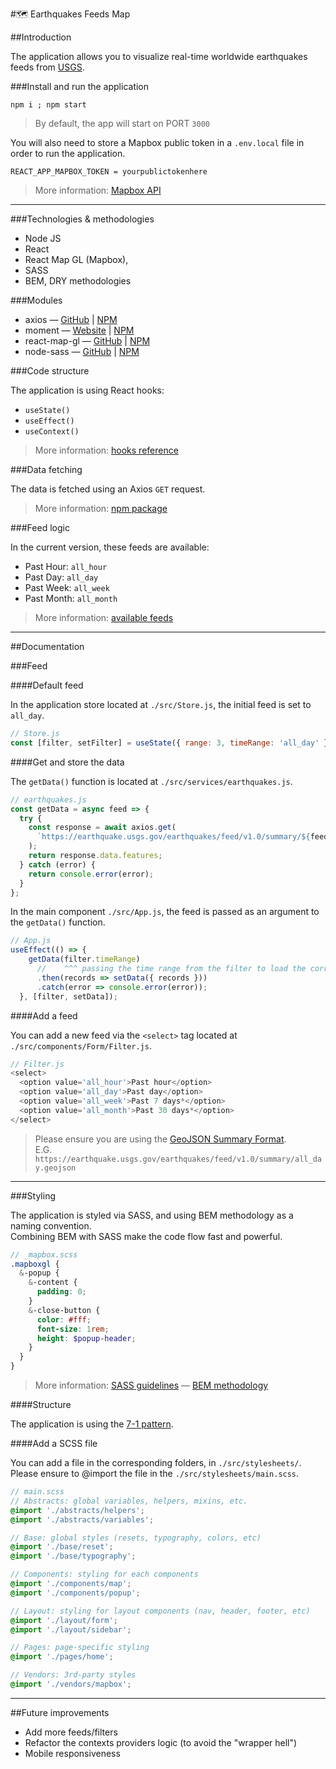 #:world_map: Earthquakes Feeds Map

##Introduction

The application allows you to visualize real-time worldwide earthquakes feeds from [USGS](https://www.usgs.gov/natural-hazards/earthquake-hazards/earthquakes). 

###Install and run the application

```
npm i ; npm start
```

> By default, the app will start on PORT `3000`

You will also need to store a Mapbox public token in a `.env.local` file in order to run the application.

```
REACT_APP_MAPBOX_TOKEN = yourpublictokenhere
```

> More information: [Mapbox API](https://docs.mapbox.com/api/)

------

###Technologies & methodologies

  - Node JS
  - React
  - React Map GL (Mapbox),
  - SASS
  - BEM, DRY methodologies

###Modules

  - axios — [GitHub](https://github.com/axios/axios) | [NPM](https://www.npmjs.com/package/axios)
  - moment — [Website](http://momentjs.com/) | [NPM](https://www.npmjs.com/package/moment)
  - react-map-gl — [GitHub](https://github.com/uber/react-map-gl#readme) | [NPM](https://www.npmjs.com/package/react-map-gl) 
  - node-sass — [GitHub](https://github.com/sass/node-sass) | [NPM](https://www.npmjs.com/package/node-sass) 

###Code structure

The application is using React hooks:

  - `useState()`
  - `useEffect()`
  - `useContext()`

> More information: [hooks reference](https://reactjs.org/docs/hooks-reference.html)

###Data fetching 

The data is fetched using an Axios `GET` request.

> More information: [npm package](https://www.npmjs.com/package/axios)

###Feed logic

In the current version, these feeds are available:

  - Past Hour: `all_hour`
  - Past Day: `all_day`
  - Past Week: `all_week`
  - Past Month: `all_month`

> More information: [available feeds](https://earthquake.usgs.gov/earthquakes/feed/v1.0/geojson.php)

------

##Documentation

###Feed

####Default feed

In the application store located at `./src/Store.js`, the initial feed is set to `all_day`.

```javascript
// Store.js
const [filter, setFilter] = useState({ range: 3, timeRange: 'all_day' });
```

####Get and store the data

The `getData()` function is located at `./src/services/earthquakes.js`.

```javascript
// earthquakes.js
const getData = async feed => {
  try {
    const response = await axios.get(
      `https://earthquake.usgs.gov/earthquakes/feed/v1.0/summary/${feed}.geojson`
    );
    return response.data.features;
  } catch (error) {
    return console.error(error);
  }
};
```

In the main component `./src/App.js`, the feed is passed as an argument to the `getData()` function.  

```javascript
// App.js
useEffect(() => {
    getData(filter.timeRange)
      //    ^^^ passing the time range from the filter to load the corresponding data
      .then(records => setData({ records }))
      .catch(error => console.error(error));
  }, [filter, setData]);
```

####Add a feed

You can add a new feed via the `<select>` tag located at `./src/components/Form/Filter.js`.

```javascript
// Filter.js
<select>
  <option value='all_hour'>Past hour</option>
  <option value='all_day'>Past day</option>
  <option value='all_week'>Past 7 days*</option>
  <option value='all_month'>Past 30 days*</option>
</select>
```

> Please ensure you are using the [GeoJSON Summary Format](https://earthquake.usgs.gov/earthquakes/feed/v1.0/geojson.php).  
> E.G. `https://earthquake.usgs.gov/earthquakes/feed/v1.0/summary/all_day.geojson`

------

###Styling

The application is styled via SASS, and using BEM methodology as a naming convention.  
Combining BEM with SASS make the code flow fast and powerful.

```scss
// _mapbox.scss
.mapboxgl {
  &-popup {
    &-content {
      padding: 0;
    }
    &-close-button {
      color: #fff;
      font-size: 1rem;
      height: $popup-header;
    }
  }
}
```

> More information: [SASS guidelines](https://sass-guidelin.es/) — [BEM methodology](https://en.bem.info/methodology/)

####Structure

The application is using the [7-1 pattern](https://sass-guidelin.es/#the-7-1-pattern).

####Add a SCSS file

You can add a file in the corresponding folders, in `./src/stylesheets/`.  
Please ensure to @import the file in the `./src/stylesheets/main.scss`.

```scss
// main.scss
// Abstracts: global variables, helpers, mixins, etc.
@import './abstracts/helpers';
@import './abstracts/variables';

// Base: global styles (resets, typography, colors, etc)
@import './base/reset';
@import './base/typography';

// Components: styling for each components
@import './components/map';
@import './components/popup';

// Layout: styling for layout components (nav, header, footer, etc)
@import './layout/form';
@import './layout/sidebar';

// Pages: page-specific styling
@import './pages/home';

// Vendors: 3rd-party styles
@import './vendors/mapbox';
```

------

##Future improvements

  - Add more feeds/filters
  - Refactor the contexts providers logic (to avoid the "wrapper hell")
  - Mobile responsiveness
